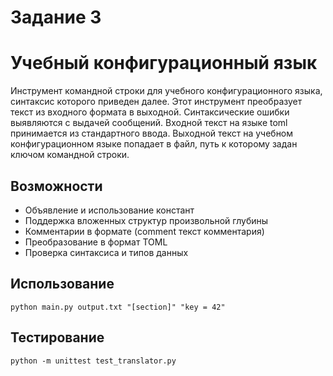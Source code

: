 # Задание 3
# Учебный конфигурационный язык
Инструмент командной строки для учебного конфигурационного
языка, синтаксис которого приведен далее. Этот инструмент преобразует текст из
входного формата в выходной. Синтаксические ошибки выявляются с выдачей
сообщений.
Входной текст на языке toml принимается из стандартного ввода. Выходной
текст на учебном конфигурационном языке попадает в файл, путь к которому
задан ключом командной строки.
## Возможности
* Объявление и использование констант
* Поддержка вложенных структур произвольной глубины
* Комментарии в формате (comment текст комментария)
* Преобразование в формат TOML
* Проверка синтаксиса и типов данных
## Использование
```
python main.py output.txt "[section]" "key = 42"
```
## Тестирование
```
python -m unittest test_translator.py
```

